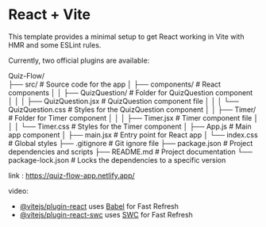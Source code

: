 # React + Vite

This template provides a minimal setup to get React working in Vite with HMR and some ESLint rules.

Currently, two official plugins are available:

Quiz-Flow/                          
├── src/                             # Source code for the app
│   ├── components/                  # React components
│   │   ├── QuizQuestion/            # Folder for QuizQuestion component
│   │   │   ├── QuizQuestion.jsx     # QuizQuestion component file
│   │   │   └── QuizQuestion.css     # Styles for the QuizQuestion component
│   │   ├── Timer/                   # Folder for Timer component
│   │   │   ├── Timer.jsx            # Timer component file
│   │   │   └── Timer.css            # Styles for the Timer component
│   ├── App.js                       # Main app component
│   ├── main.jsx                     # Entry point for React app
│   └── index.css                    # Global styles
├── .gitignore                       # Git ignore file
├── package.json                     # Project dependencies and scripts
├── README.md                        # Project documentation
└── package-lock.json                # Locks the dependencies to a specific version

link : https://quiz-flow-app.netlify.app/

video: 




- [@vitejs/plugin-react](https://github.com/vitejs/vite-plugin-react/blob/main/packages/plugin-react/README.md) uses [Babel](https://babeljs.io/) for Fast Refresh
- [@vitejs/plugin-react-swc](https://github.com/vitejs/vite-plugin-react-swc) uses [SWC](https://swc.rs/) for Fast Refresh
